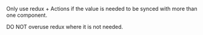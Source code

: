 Only use redux + Actions if the value is needed to be synced with more than one component.

DO NOT overuse redux where it is not needed.